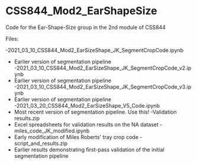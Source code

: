 # CSS844_Mod2_EarShapeSize

Code for the Ear-Shape-Size group in the 2nd module of CSS844 

Files:

-2021_03_10_CSS844_Mod2_EarSizeShape_JK_SegmentCropCode.ipynb
  - Earlier version of segmentation pipeline
-2021_03_10_CSS844_Mod2_EarSizeShape_JK_SegmentCropCode_v2.ipynb
  - Earlier version of segmentation pipeline
-2021_03_10_CSS844_Mod2_EarSizeShape_JK_SegmentCropCode_v3.ipynb
  - Earlier version of segmentation pipeline
-2021_03_20_CSS844_Mod2_EarSizeShape_V5_Code.ipynb
  - Most recent version of segmentation pipeline. Use this!
-Validation results.zip 
  - Excel spreadsheets for validation results on the NA dataset
-miles_code_JK_modified.ipynb
  - Early modification of Miles Roberts' tray crop code
-script_and_results.zip 
  - Earlier results demonstrating first-pass validation of the initial segmentation pipeline
